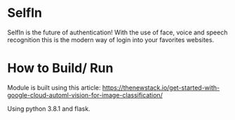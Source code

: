# SelfIn
SelfIn is the future of authentication! With the use of face, voice and speech recognition this is the modern way of login into your favorites websites.


# How to Build/ Run

Module is built using this article: https://thenewstack.io/get-started-with-google-cloud-automl-vision-for-image-classification/

Using python 3.8.1 and flask. 
